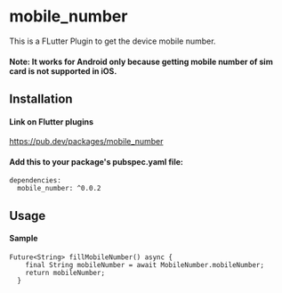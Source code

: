 # mobile_number

This is a FLutter Plugin to get the device mobile number.
#### Note: It works for Android only because getting mobile number of sim card is not supported in iOS.

## Installation 
#### Link on Flutter plugins
https://pub.dev/packages/mobile_number

#### Add this to your package's pubspec.yaml file:
```
dependencies:
  mobile_number: ^0.0.2
```

## Usage
#### Sample
```
Future<String> fillMobileNumber() async {
    final String mobileNumber = await MobileNumber.mobileNumber;
    return mobileNumber;
  }
  ```
  
